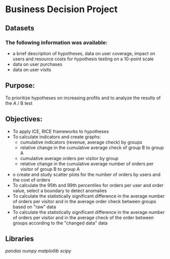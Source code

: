# Business Decision Project
## Datasets
### The following information was available:
- a brief description of hypotheses, data on user coverage, impact on users and resource costs for hypothesis testing on a 10-point scale
- data on user purchases
- data on user visits
## Purpose:
To prioritize hypotheses on increasing profits and to analyze the results of the A / B test
## Objectives:
- To apply ICE, RICE frameworks to hypotheses
- To calculate indicators and create graphs:
   - cumulative indicators (revenue, average check) by groups
   - relative change in the cumulative average check of group B to group A
   - cumulative average orders per visitor by group
   - relative change in the cumulative average number of orders per visitor of group B to group A
- o create and study scatter plots for the number of orders by users and the cost of orders
- To calculate the 95th and 99th percentiles for orders per user and order value, select a boundary to detect anomalies
- To calculate the statistically significant difference in the average number of orders per visitor and in the average order check between groups based on "raw" data
- To calculate the statistically significant difference in the average number of orders per visitor and in the average check of the order between groups according to the "changed data" data
## Libraries
*pandas*
*numpy*
*matplotlib*
*scipy*

 
